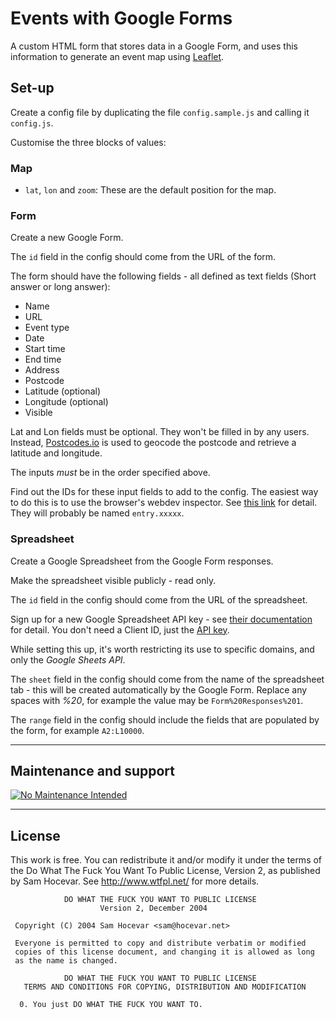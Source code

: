 # Events with Google Forms

A custom HTML form that stores data in a Google Form, and uses this information to generate an event map using [Leaflet](https://leafletjs.com/).


## Set-up

Create a config file by duplicating the file `config.sample.js` and calling it `config.js`.

Customise the three blocks of values:


### Map

 - `lat`, `lon` and `zoom`: These are the default position for the map.


### Form

Create a new Google Form.

The `id` field in the config should come from the URL of the form.

The form should have the following fields - all defined as text fields (Short answer or long answer):

 - Name
 - URL
 - Event type
 - Date
 - Start time
 - End time
 - Address
 - Postcode
 - Latitude (optional)
 - Longitude (optional)
 - Visible

Lat and Lon fields must be optional. They won't be filled in by any users. Instead, [Postcodes.io](https://postcodes.io/) is used to geocode the postcode and retrieve a latitude and longitude.

The inputs *must* be in the order specified above.

Find out the IDs for these input fields to add to the config. The easiest way to do this is to use the browser's webdev inspector. See [this link](https://github.com/jsdevel/google-form) for detail. They will probably be named `entry.xxxxx`.


### Spreadsheet

Create a Google Spreadsheet from the Google Form responses.

Make the spreadsheet visible publicly - read only.

The `id` field in the config should come from the URL of the spreadsheet.

Sign up for a new Google Spreadsheet API key - see [their documentation](https://developers.google.com/sheets/api/quickstart/js) for detail. You don't need a Client ID, just the [API key](https://console.developers.google.com/apis/credentials).

While setting this up, it's worth restricting its use to specific domains, and only the _Google Sheets API_.

The `sheet` field in the config should come from the name of the spreadsheet tab - this will be created automatically by the Google Form. Replace any spaces with _%20_, for example the value may be `Form%20Responses%201`.

The `range` field in the config should include the fields that are populated by the form, for example `A2:L10000`.


---

## Maintenance and support

[![No Maintenance Intended](http://unmaintained.tech/badge.svg)](http://unmaintained.tech/)

---

## License

This work is free. You can redistribute it and/or modify it under the
terms of the Do What The Fuck You Want To Public License, Version 2,
as published by Sam Hocevar. See http://www.wtfpl.net/ for more details.

```
            DO WHAT THE FUCK YOU WANT TO PUBLIC LICENSE
                    Version 2, December 2004

 Copyright (C) 2004 Sam Hocevar <sam@hocevar.net>

 Everyone is permitted to copy and distribute verbatim or modified
 copies of this license document, and changing it is allowed as long
 as the name is changed.

            DO WHAT THE FUCK YOU WANT TO PUBLIC LICENSE
   TERMS AND CONDITIONS FOR COPYING, DISTRIBUTION AND MODIFICATION

  0. You just DO WHAT THE FUCK YOU WANT TO.

```